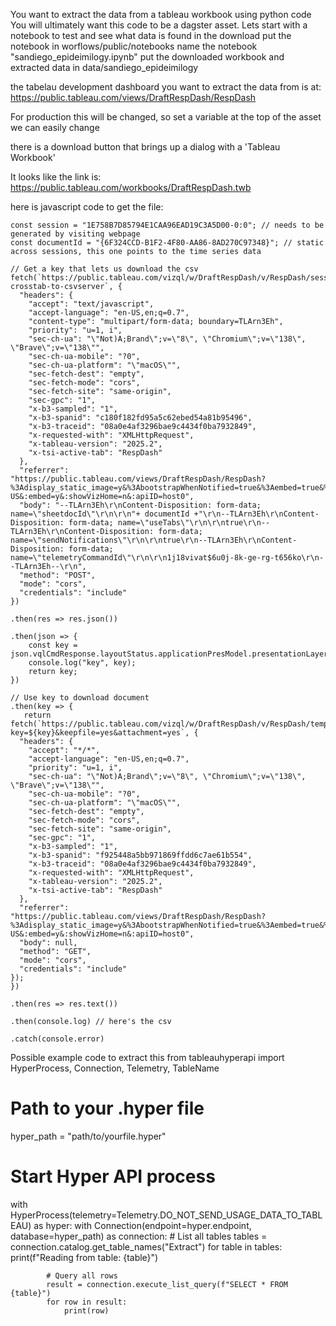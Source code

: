 You want to extract the data from a tableau workbook using python code
You will ultimately want this code to be a dagster asset. 
Lets start with a notebook to test and see what data is found in the download
put the notebook in worflows/public/notebooks
name the notebook "sandiego_epideimilogy.ipynb"
put the downloaded workbook and extracted data in  data/sandiego_epideimilogy

the tabelau development dashboard you want to extract the data from
is at:
https://public.tableau.com/views/DraftRespDash/RespDash


For production this will be changed, so set a variable at the top of the asset we can easily change

there is a download button that brings up a dialog with a 'Tableau Workbook'

It looks like the link is: https://public.tableau.com/workbooks/DraftRespDash.twb

here is javascript code to get the file:
```
const session = "1E758B7D85794E1CAA96EAD19C3A5D00-0:0"; // needs to be generated by visiting webpage
const documentId = "{6F324CCD-B1F2-4F80-AA86-8AD270C97348}"; // static across sessions, this one points to the time series data

// Get a key that lets us download the csv
fetch(`https://public.tableau.com/vizql/w/DraftRespDash/v/RespDash/sessions/${session}/commands/tabsrv/export-crosstab-to-csvserver`, {
  "headers": {
    "accept": "text/javascript",
    "accept-language": "en-US,en;q=0.7",
    "content-type": "multipart/form-data; boundary=TLArn3Eh",
    "priority": "u=1, i",
    "sec-ch-ua": "\"Not)A;Brand\";v=\"8\", \"Chromium\";v=\"138\", \"Brave\";v=\"138\"",
    "sec-ch-ua-mobile": "?0",
    "sec-ch-ua-platform": "\"macOS\"",
    "sec-fetch-dest": "empty",
    "sec-fetch-mode": "cors",
    "sec-fetch-site": "same-origin",
    "sec-gpc": "1",
    "x-b3-sampled": "1",
    "x-b3-spanid": "c180f182fd95a5c62ebed54a81b95496",
    "x-b3-traceid": "08a0e4af3296bae9c4434f0ba7932849",
    "x-requested-with": "XMLHttpRequest",
    "x-tableau-version": "2025.2",
    "x-tsi-active-tab": "RespDash"
  },
  "referrer": "https://public.tableau.com/views/DraftRespDash/RespDash?%3Adisplay_static_image=y&%3AbootstrapWhenNotified=true&%3Aembed=true&%3Alanguage=en-US&:embed=y&:showVizHome=n&:apiID=host0",
  "body": "--TLArn3Eh\r\nContent-Disposition: form-data; name=\"sheetdocId\"\r\n\r\n"+ documentId +"\r\n--TLArn3Eh\r\nContent-Disposition: form-data; name=\"useTabs\"\r\n\r\ntrue\r\n--TLArn3Eh\r\nContent-Disposition: form-data; name=\"sendNotifications\"\r\n\r\ntrue\r\n--TLArn3Eh\r\nContent-Disposition: form-data; name=\"telemetryCommandId\"\r\n\r\n1j18vivat$6u0j-8k-ge-rg-t656ko\r\n--TLArn3Eh--\r\n",
  "method": "POST",
  "mode": "cors",
  "credentials": "include"
})

.then(res => res.json())

.then(json => {
    const key = json.vqlCmdResponse.layoutStatus.applicationPresModel.presentationLayerNotification[0].presModelHolder.genExportFilePresModel.resultKey;
    console.log("key", key);
    return key;
})

// Use key to download document
.then(key => {
   return fetch(`https://public.tableau.com/vizql/w/DraftRespDash/v/RespDash/tempfile/sessions/${session}/?key=${key}&keepfile=yes&attachment=yes`, {
  "headers": {
    "accept": "*/*",
    "accept-language": "en-US,en;q=0.7",
    "priority": "u=1, i",
    "sec-ch-ua": "\"Not)A;Brand\";v=\"8\", \"Chromium\";v=\"138\", \"Brave\";v=\"138\"",
    "sec-ch-ua-mobile": "?0",
    "sec-ch-ua-platform": "\"macOS\"",
    "sec-fetch-dest": "empty",
    "sec-fetch-mode": "cors",
    "sec-fetch-site": "same-origin",
    "sec-gpc": "1",
    "x-b3-sampled": "1",
    "x-b3-spanid": "f925448a5bb971869ffdd6c7ae61b554",
    "x-b3-traceid": "08a0e4af3296bae9c4434f0ba7932849",
    "x-requested-with": "XMLHttpRequest",
    "x-tableau-version": "2025.2",
    "x-tsi-active-tab": "RespDash"
  },
  "referrer": "https://public.tableau.com/views/DraftRespDash/RespDash?%3Adisplay_static_image=y&%3AbootstrapWhenNotified=true&%3Aembed=true&%3Alanguage=en-US&:embed=y&:showVizHome=n&:apiID=host0",
  "body": null,
  "method": "GET",
  "mode": "cors",
  "credentials": "include"
});
})

.then(res => res.text())

.then(console.log) // here's the csv

.catch(console.error)
```

Possible example code to extract this
from tableauhyperapi import HyperProcess, Connection, Telemetry, TableName

# Path to your .hyper file
hyper_path = "path/to/yourfile.hyper"

# Start Hyper API process
with HyperProcess(telemetry=Telemetry.DO_NOT_SEND_USAGE_DATA_TO_TABLEAU) as hyper:
    with Connection(endpoint=hyper.endpoint, database=hyper_path) as connection:
        # List all tables
        tables = connection.catalog.get_table_names("Extract")
        for table in tables:
            print(f"Reading from table: {table}")

            # Query all rows
            result = connection.execute_list_query(f"SELECT * FROM {table}")
            for row in result:
                print(row)
